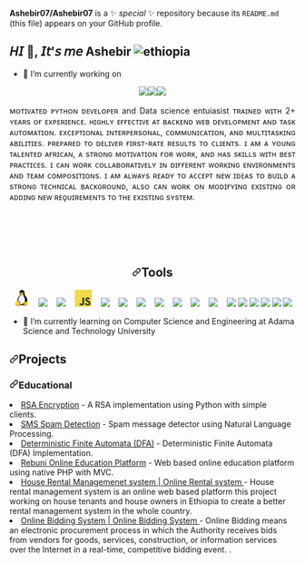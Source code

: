 **Ashebir07/Ashebir07** is a ✨ _special_ ✨ repository because its `README.md` (this file) appears on your GitHub profile.


## 𝘏𝘐 👋, 𝘐𝘵'𝘴 𝘮𝘦 Ashebir <img class="emoji" alt="ethiopia" src="https://github.githubassets.com/images/icons/emoji/unicode/1f1ea-1f1f9.png" width="20" height="20">

- 🔭 I’m currently working on 

<p dir="auto" align="center">
  <a target="_blank" rel="noopener noreferrer nofollow" href="https://camo.githubusercontent.com/289c972697635b040704de4cfcb568e9f4fc0a5ae941d46e28fe5fe68072d10f/68747470733a2f2f696d672e736869656c64732e696f2f62616467652f436f6d7075746572253230456e67696e6565722de29e952d626c75653f7374796c653d666f722d7468652d6261646765266c6f676f3d6c696e7578266c6f676f436f6c6f723d626c61636b266c6162656c436f6c6f723d677265656e26636f6c6f723d666666666666"><img src="https://camo.githubusercontent.com/289c972697635b040704de4cfcb568e9f4fc0a5ae941d46e28fe5fe68072d10f/68747470733a2f2f696d672e736869656c64732e696f2f62616467652f436f6d7075746572253230456e67696e6565722de29e952d626c75653f7374796c653d666f722d7468652d6261646765266c6f676f3d6c696e7578266c6f676f436f6c6f723d626c61636b266c6162656c436f6c6f723d677265656e26636f6c6f723d666666666666" data-canonical-src="https://img.shields.io/badge/Computer%20Engineer-➕-blue?style=for-the-badge&amp;logo=linux&amp;logoColor=black&amp;labelColor=green&amp;color=ffffff" style="max-width: 100%;"></a><a target="_blank" rel="noopener noreferrer nofollow" href="https://camo.githubusercontent.com/20122788d4b580733d3a5220561c3e7419ba5e18072e37af8b0704d614379605/68747470733a2f2f696d672e736869656c64732e696f2f62616467652f507974686f6e253230446576656c6f7065722de29e952d677265656e3f7374796c653d666f722d7468652d6261646765266c6f676f3d707974686f6e266c6162656c436f6c6f723d66666666303026636f6c6f723d666666666666"><img src="https://camo.githubusercontent.com/20122788d4b580733d3a5220561c3e7419ba5e18072e37af8b0704d614379605/68747470733a2f2f696d672e736869656c64732e696f2f62616467652f507974686f6e253230446576656c6f7065722de29e952d677265656e3f7374796c653d666f722d7468652d6261646765266c6f676f3d707974686f6e266c6162656c436f6c6f723d66666666303026636f6c6f723d666666666666" data-canonical-src="https://img.shields.io/badge/Python%20Developer-➕-green?style=for-the-badge&amp;logo=python&amp;labelColor=ffff00&amp;color=ffffff" style="max-width: 100%;"></a><a target="_blank" rel="noopener noreferrer nofollow" href="https://camo.githubusercontent.com/1bfed4e4d3e2173cbf7f7c19be61d55c3a5607e1169da2b7edd2a952f14d18de/68747470733a2f2f696d672e736869656c64732e696f2f62616467652f436f6d706574697469766525323050726f6772616d65722d2d677265656e3f7374796c653d666f722d7468652d6261646765266c6f676f3d61636d266c6162656c436f6c6f723d72656426636f6c6f723d323232373265"><img src="https://camo.githubusercontent.com/1bfed4e4d3e2173cbf7f7c19be61d55c3a5607e1169da2b7edd2a952f14d18de/68747470733a2f2f696d672e736869656c64732e696f2f62616467652f436f6d706574697469766525323050726f6772616d65722d2d677265656e3f7374796c653d666f722d7468652d6261646765266c6f676f3d61636d266c6162656c436f6c6f723d72656426636f6c6f723d323232373265" data-canonical-src="https://img.shields.io/badge/Competitive%20Programer--green?style=for-the-badge&amp;logo=acm&amp;labelColor=red&amp;color=22272e" style="max-width: 100%;"></a> 
</p>


<p dir="auto" align="justify">ᴍᴏᴛɪᴠᴀᴛᴇᴅ  ᴘʏᴛʜᴏɴ ᴅᴇᴠᴇʟᴏᴘᴇʀ and Data science entuiasist ᴛʀᴀɪɴᴇᴅ ᴡɪᴛʜ 2+ ʏᴇᴀʀs ᴏғ ᴇxᴘᴇʀɪᴇɴᴄᴇ. ʜɪɢʜʟʏ ᴇғғᴇᴄᴛɪᴠᴇ ᴀᴛ ʙᴀᴄᴋᴇɴᴅ ᴡᴇʙ ᴅᴇᴠᴇʟᴏᴘᴍᴇɴᴛ  ᴀɴᴅ ᴛᴀsᴋ ᴀᴜᴛᴏᴍᴀᴛɪᴏɴ. ᴇxᴄᴇᴘᴛɪᴏɴᴀʟ ɪɴᴛᴇʀᴘᴇʀsᴏɴᴀʟ, ᴄᴏᴍᴍᴜɴɪᴄᴀᴛɪᴏɴ, ᴀɴᴅ ᴍᴜʟᴛɪᴛᴀsᴋɪɴɢ ᴀʙɪʟɪᴛɪᴇs. ᴘʀᴇᴘᴀʀᴇᴅ ᴛᴏ ᴅᴇʟɪᴠᴇʀ ғɪʀsᴛ-ʀᴀᴛᴇ ʀᴇsᴜʟᴛs ᴛᴏ ᴄʟɪᴇɴᴛs. ɪ ᴀᴍ ᴀ ʏᴏᴜɴɢ ᴛᴀʟᴇɴᴛᴇᴅ ᴀғʀɪᴄᴀɴ, ᴀ sᴛʀᴏɴɢ ᴍᴏᴛɪᴠᴀᴛɪᴏɴ ғᴏʀ ᴡᴏʀᴋ, ᴀɴᴅ ʜᴀs sᴋɪʟʟs ᴡɪᴛʜ ʙᴇsᴛ ᴘʀᴀᴄᴛɪᴄᴇs. ɪ ᴄᴀɴ ᴡᴏʀᴋ ᴄᴏʟʟᴀʙᴏʀᴀᴛɪᴠᴇʟʏ ɪɴ ᴅɪғғᴇʀᴇɴᴛ ᴡᴏʀᴋɪɴɢ ᴇɴᴠɪʀᴏɴᴍᴇɴᴛs ᴀɴᴅ ᴛᴇᴀᴍ ᴄᴏᴍᴘᴏsɪᴛɪᴏɴs. ɪ ᴀᴍ ᴀʟᴡᴀʏs ʀᴇᴀᴅʏ ᴛᴏ ᴀᴄᴄᴇᴘᴛ ɴᴇᴡ ɪᴅᴇᴀs ᴛᴏ ʙᴜɪʟᴅ ᴀ sᴛʀᴏɴɢ ᴛᴇᴄʜɴɪᴄᴀʟ ʙᴀᴄᴋɢʀᴏᴜɴᴅ, ᴀʟsᴏ ᴄᴀɴ ᴡᴏʀᴋ ᴏɴ ᴍᴏᴅɪғʏɪɴɢ ᴇxɪsᴛɪɴɢ ᴏʀ ᴀᴅᴅɪɴɢ ɴᴇᴡ ʀᴇǫᴜɪʀᴇᴍᴇɴᴛs ᴛᴏ ᴛʜᴇ ᴇxɪsᴛɪɴɢ sʏsᴛᴇᴍ.</p>

<br></br>
<br></br>
<h2 dir="auto" align="center"><a id="user-content-tools" class="anchor" aria-hidden="true" href="#tools"><svg class="octicon octicon-link" viewBox="0 0 16 16" version="1.1" width="16" height="16" aria-hidden="true"><path fill-rule="evenodd" d="M7.775 3.275a.75.75 0 001.06 1.06l1.25-1.25a2 2 0 112.83 2.83l-2.5 2.5a2 2 0 01-2.83 0 .75.75 0 00-1.06 1.06 3.5 3.5 0 004.95 0l2.5-2.5a3.5 3.5 0 00-4.95-4.95l-1.25 1.25zm-4.69 9.64a2 2 0 010-2.83l2.5-2.5a2 2 0 012.83 0 .75.75 0 001.06-1.06 3.5 3.5 0 00-4.95 0l-2.5 2.5a3.5 3.5 0 004.95 4.95l1.25-1.25a.75.75 0 00-1.06-1.06l-1.25 1.25a2 2 0 01-2.83 0z"></path></svg></a>Tools</h2>



<p dir="auto" align="center">
  <a href="https://linux.org" rel="nofollow"><img src="https://raw.githubusercontent.com/devicons/devicon/master/icons/linux/linux-original.svg" style="max-width: 100%;" height="30"></a> &nbsp;&nbsp;
  <a href="https://www.python.org" rel="nofollow"><img src="https://camo.githubusercontent.com/90746d48fe18e3173e3c0a920b4e0d553281c7bcd436c013e620892f977a4654/68747470733a2f2f7777772e707974686f6e2e6f72672f7374617469632f66617669636f6e2e69636f" data-canonical-src="https://www.python.org/static/favicon.ico" style="max-width: 100%;" height="30"></a> &nbsp;&nbsp;
  <a href="https://www.php.net" rel="nofollow"><img src="https://camo.githubusercontent.com/0fdd72837c77b38fe1d6368b06628dda6007a4d4a98cbdf721f297d45f4471ce/68747470733a2f2f7777772e7068702e6e65742f66617669636f6e2e7376673f763d32" data-canonical-src="https://www.php.net/favicon.svg?v=2" style="max-width: 100%;" height="30"></a> &nbsp;&nbsp;
  <a href="https://www.google.com/url?sa=t&amp;rct=j&amp;q=&amp;esrc=s&amp;source=web&amp;cd=&amp;cad=rja&amp;uact=8&amp;ved=2ahUKEwjpjb3ultb6AhXZhv0HHeIjA70QFnoECBAQAQ&amp;url=https%3A%2F%2Fdeveloper.mozilla.org%2Fen-US%2Fdocs%2FWeb%2FJavaScript&amp;usg=AOvVaw1Il_CfTbNi4CXc-0nBN5rP" rel="nofollow"><img src="https://raw.githubusercontent.com/github/explore/80688e429a7d4ef2fca1e82350fe8e3517d3494d/topics/javascript/javascript.png" style="max-width: 100%;" height="30"></a> &nbsp;&nbsp;
  <a href="https://djangoproject.com" rel="nofollow"><img src="https://camo.githubusercontent.com/d0d3947e38459028a9d5fd67c5b74b85d5b39f5c145cbe55247add535ecc2485/68747470733a2f2f7374617469632e646a616e676f70726f6a6563742e636f6d2f696d672f69636f6e2d746f7563682e6534383732633464613334312e706e67" data-canonical-src="https://static.djangoproject.com/img/icon-touch.e4872c4da341.png" style="max-width: 100%;" height="30"></a> &nbsp;&nbsp;
  <a href="https://www.django-rest-framework.org/" rel="nofollow"><img src="https://camo.githubusercontent.com/8c45f7cbb87d712b7400853e153b37c48e692fb8cac67f8e3e34b618375a7e23/68747470733a2f2f74312e6461756d63646e2e6e65742f6366696c652f746973746f72792f393931364443333335433630304446433235" data-canonical-src="https://t1.daumcdn.net/cfile/tistory/9916DC335C600DFC25" style="max-width: 100%;" height="30"></a> &nbsp;&nbsp;
  <a href="https://graphql.org" rel="nofollow"><img src="https://camo.githubusercontent.com/4453190c8ab634df9abe355ec7cb0a2f5704c257b3535fa028c1dc3c51d441cd/68747470733a2f2f6772617068716c2e6f72672f696d672f6c6f676f2e737667" data-canonical-src="https://graphql.org/img/logo.svg" style="max-width: 100%;" height="30"></a> &nbsp;&nbsp;
  <a href="https://docs.aiogram.dev/" rel="nofollow"><img src="https://camo.githubusercontent.com/abbbec947064dc12d24d5acaf7a87e9f3b3c55a0b3e29f252aa5b418a481d88d/68747470733a2f2f646f63732e61696f6772616d2e6465762f656e2f6c61746573742f5f7374617469632f6c6f676f2e706e67" data-canonical-src="https://docs.aiogram.dev/en/latest/_static/logo.png" style="max-width: 100%;" height="30"></a> &nbsp;&nbsp;
  <a href="https://www.postgresql.org" rel="nofollow"><img src="https://camo.githubusercontent.com/28720267990402102b0cb17396046ce2e0bd62122502fb9370f2cba3277d2ad3/68747470733a2f2f7777772e706f737467726573716c2e6f72672f66617669636f6e2e69636f" data-canonical-src="https://www.postgresql.org/favicon.ico" style="max-width: 100%;" height="30"></a> &nbsp;&nbsp;
  <a href="https://www.mysql.com" rel="nofollow"><img src="https://camo.githubusercontent.com/b52caf0f32c04576bfa9466ed15bed5a6ba329b48fabb36333bbb6bb81c4c224/68747470733a2f2f6c6162732e6d7973716c2e636f6d2f636f6d6d6f6e2f7468656d65732f73616b696c612f66617669636f6e2e69636f" data-canonical-src="https://labs.mysql.com/common/themes/sakila/favicon.ico" style="max-width: 100%;" height="30"></a> &nbsp;&nbsp;
  <a href="https://www.monodb.com" rel="nofollow"><img src="https://camo.githubusercontent.com/8fc8443ac295b4fb1a533decdb1c99f6e649224388b8f24251d4fa422313a07a/68747470733a2f2f6163636f756e742e6d6f6e676f64622e636f6d2f7374617469632f696d616765732f66617669636f6e2e69636f" data-canonical-src="https://account.mongodb.com/static/images/favicon.ico" style="max-width: 100%;" height="30"></a> &nbsp;&nbsp;
  <a href="https://git-scm.com" rel="nofollow"><img src="https://camo.githubusercontent.com/2df23cad5eeccb6ea2d0a4ad7319b2dc73957795b7eede553e52e3c60c59113b/68747470733a2f2f6769742d73636d2e636f6d2f66617669636f6e2e69636f" data-canonical-src="https://git-scm.com/favicon.ico" style="max-width: 100%;" height="30"></a>
  <a href="https://pandas.pydata.org" rel="nofollow"><img src="https://camo.githubusercontent.com/130fd689af9cd1ccf8b7e2b17547efbaaee4b782ae8cf6c3893f71208ff1de53/68747470733a2f2f70616e6461732e7079646174612e6f72672f7374617469632f696d672f70616e6461735f77686974652e737667" data-canonical-src="https://pandas.pydata.org/static/img/pandas_white.svg" style="max-width: 100%;" height="30"></a>
  <a href="https://numpy.org/" rel="nofollow"><img src="https://camo.githubusercontent.com/c844e844fe08aedc80a137a59df24f6d9eae36946e4d2788e9923b296718c96b/68747470733a2f2f6e756d70792e6f72672f696d616765732f6c6f676f2e737667" data-canonical-src="https://numpy.org/images/logo.svg" style="max-width: 100%;" height="30"></a>
  <a href="https://matplotlib.org/" rel="nofollow"><img src="https://camo.githubusercontent.com/4665d35b14489b64910459327070900e05a26eefea64adc162fd8ad106572bfd/68747470733a2f2f6d6174706c6f746c69622e6f72672f5f7374617469632f696d616765732f6c6f676f322e737667" data-canonical-src="https://matplotlib.org/_static/images/logo2.svg" style="max-width: 100%;" height="30"></a>
  <a href="https://scikit-learn.org/" rel="nofollow"><img src="https://camo.githubusercontent.com/1d558c40dabf9c6ba6000aee6bf0831cbae21ee825097a26049f98757ba071fb/68747470733a2f2f7363696b69742d6c6561726e2e6f72672f737461626c652f5f7374617469632f7363696b69742d6c6561726e2d6c6f676f2d736d616c6c2e706e67" data-canonical-src="https://scikit-learn.org/stable/_static/scikit-learn-logo-small.png" style="max-width: 100%;" height="30"></a>
  <a href="https://scipy.org" rel="nofollow"><img src="https://camo.githubusercontent.com/24cd38020a5e33a424008bdcadf8119e2f4115d531a60e5cfb860f6e0986df3e/68747470733a2f2f73636970792e6f72672f696d616765732f6c6f676f2e737667" data-canonical-src="https://scipy.org/images/logo.svg" style="max-width: 100%;" height="30"></a>
 </p>





<!-- <h2 dir="auto"><a id="user-content-about-me" class="anchor" aria-hidden="true" href="#about-me"><svg class="octicon octicon-link" viewBox="0 0 16 16" version="1.1" width="16" height="16" aria-hidden="true"><path fill-rule="evenodd" d="M7.775 3.275a.75.75 0 001.06 1.06l1.25-1.25a2 2 0 112.83 2.83l-2.5 2.5a2 2 0 01-2.83 0 .75.75 0 00-1.06 1.06 3.5 3.5 0 004.95 0l2.5-2.5a3.5 3.5 0 00-4.95-4.95l-1.25 1.25zm-4.69 9.64a2 2 0 010-2.83l2.5-2.5a2 2 0 012.83 0 .75.75 0 001.06-1.06 3.5 3.5 0 00-4.95 0l-2.5 2.5a3.5 3.5 0 004.95 4.95l1.25-1.25a.75.75 0 00-1.06-1.06l-1.25 1.25a2 2 0 01-2.83 0z"></path></svg></a>About Me</h2> -->


- 🌱 I’m currently learning on Computer Science and Engineering at Adama Science and Technology University 

<h2 dir="auto"><a id="user-content-projects" class="anchor" aria-hidden="true" href="#projects"><svg class="octicon octicon-link" viewBox="0 0 16 16" version="1.1" width="16" height="16" aria-hidden="true"><path fill-rule="evenodd" d="M7.775 3.275a.75.75 0 001.06 1.06l1.25-1.25a2 2 0 112.83 2.83l-2.5 2.5a2 2 0 01-2.83 0 .75.75 0 00-1.06 1.06 3.5 3.5 0 004.95 0l2.5-2.5a3.5 3.5 0 00-4.95-4.95l-1.25 1.25zm-4.69 9.64a2 2 0 010-2.83l2.5-2.5a2 2 0 012.83 0 .75.75 0 001.06-1.06 3.5 3.5 0 00-4.95 0l-2.5 2.5a3.5 3.5 0 004.95 4.95l1.25-1.25a.75.75 0 00-1.06-1.06l-1.25 1.25a2 2 0 01-2.83 0z"></path></svg></a>Projects</h2>

<h3 dir="auto"><a id="user-content-educational" class="anchor" aria-hidden="true" href="#educational"><svg class="octicon octicon-link" viewBox="0 0 16 16" version="1.1" width="16" height="16" aria-hidden="true"><path fill-rule="evenodd" d="M7.775 3.275a.75.75 0 001.06 1.06l1.25-1.25a2 2 0 112.83 2.83l-2.5 2.5a2 2 0 01-2.83 0 .75.75 0 00-1.06 1.06 3.5 3.5 0 004.95 0l2.5-2.5a3.5 3.5 0 00-4.95-4.95l-1.25 1.25zm-4.69 9.64a2 2 0 010-2.83l2.5-2.5a2 2 0 012.83 0 .75.75 0 001.06-1.06 3.5 3.5 0 00-4.95 0l-2.5 2.5a3.5 3.5 0 004.95 4.95l1.25-1.25a.75.75 0 00-1.06-1.06l-1.25 1.25a2 2 0 01-2.83 0z"></path></svg></a>Educational</h3>

<li><a href="https://github.com/rebunitech/rsa.encryption">RSA Encryption</a> - A RSA implementation using Python with simple clients.</li>
<li><a href="https://github.com/rebunitech/sms.spam.detection">SMS Spam Detection</a> - Spam message detector using Natural Language Processing.</li>
<li><a href="https://github.com/rebunitech/deterministic.finite.automata">Deterministic Finite Automata (DFA)</a> - Deterministic Finite Automata (DFA) Implementation.</li>
<li><a href="https://github.com/rebunitech/rebuni.online.education.platform">Rebuni Online Education Platform</a> - Web based online education platform using native PHP with MVC.</li>

<li><a href="https://github.com/Ashebir07/softwarerequirement-projects">House Rental Managemenet system | Online Rental system </a> - House rental management system is an online web based platform this project working on house tenants and house owners in Ethiopia to create a better rental management system in the whole country.</li>

<li><a href="https://github.com/Ashebir07/softwarerequirement-projects">Online Bidding System | Online Bidding System </a> - Online Bidding means an electronic procurement process in which the Authority receives bids from vendors for goods, services, construction, or information services over the Internet in a real-time, competitive bidding event. .</li>


<!-- - 👯 I’m looking to collaborate on 
- 🤔 I’m looking for help with ...
- 💬 Ask me about ...
- 📫 How to reach me: ...
- 😄 Pronouns: ...
- ⚡ Fun fact: ... -->
